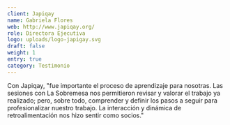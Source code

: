 ```yaml
---
client: Japiqay
name: Gabriela Flores
web: http://www.japiqay.org/
role: Directora Ejecutiva
logo: uploads/logo-japigay.svg
draft: false
weight: 1
entry: true
category: Testimonio
---
```


Con Japiqay, "fue importante el proceso de aprendizaje para nosotras. Las sesiones con La Sobremesa nos permitieron revisar y valorar el trabajo ya realizado; pero, sobre todo, comprender y definir los pasos a seguir para profesionalizar nuestro trabajo. La interacción y dinámica de retroalimentación nos hizo sentir como socios."